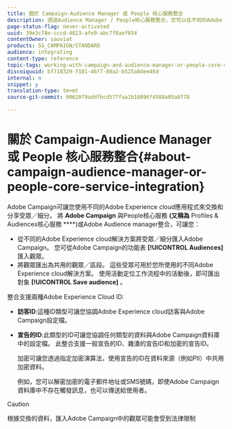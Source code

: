 ```yaml
---
title: 關於 Campaign-Audience Manager 或 People 核心服務整合
description: 透過Audience Manager / People核心服務整合，您可以在不同的Adobe Experience cloud解決方案中共用受眾或細分。
page-status-flag: never-activated
uuid: 39e3c78e-cccd-4823-afe9-abc7f8aef034
contentOwner: sauviat
products: SG_CAMPAIGN/STANDARD
audience: integrating
content-type: reference
topic-tags: working-with-campaign-and-audience-manager-or-people-core-service
discoiquuid: bf718329-f181-46f7-80a2-b525a8dee46d
internal: n
snippet: y
translation-type: tm+mt
source-git-commit: 0062079addfbcd577faa1b16096f4588a05a8f78

---
```



# 關於 Campaign-Audience Manager 或 People 核心服務整合{#about-campaign-audience-manager-or-people-core-service-integration}

Adobe Campaign可讓您使用不同的Adobe Experience cloud應用程式來交換和分享受眾／細分。 將 **Adobe Campaign** 與People核心服務 **(又稱為** Profiles &amp; Audiences核心服務 ****)或Adobe Audience manager整合，可讓您：

* 從不同的Adobe Experience cloud解決方案將受眾／細分匯入Adobe Campaign。 您可從Adobe Campaign的功能表 **[!UICONTROL Audiences]** 匯入觀眾。
* 將觀眾匯出為共用的觀眾／區段。 這些受眾可用於您所使用的不同Adobe Experience cloud解決方案。 使用活動定位工作流程中的活動後，即可匯出對象 **[!UICONTROL Save audience]** 。

整合支援兩種Adobe Experience Cloud ID:

* **訪客ID**:這種ID類型可讓您協調Adobe Experience cloud訪客與Adobe Campaign設定檔。
* **宣告的ID**:此類型的ID可讓您協調任何類型的資料與Adobe Campaign資料庫中的設定檔。 此整合支援一般宣告的ID、雜湊的宣告ID和加密的宣告ID。

   加密可讓您透過指定加密演算法，使用宣告的ID在資料來源（例如PII）中共用加密資料。

   例如，您可以解密加密的電子郵件地址或SMS號碼，即使Adobe Campaign資料庫中不存在觸發訊息，也可以傳送給使用者。

>[!CAUTION]
>
>根據交換的資料，匯入Adobe Campaign中的觀眾可能會受到法律限制

